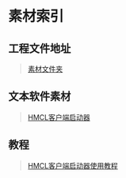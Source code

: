 # 素材索引

## 工程文件地址

>  [素材文件夹](material) 
>

## 文本软件素材

>  [HMCL客户端启动器](material\HMCL-3.5.9.exe) 

## 教程

>  [HMCL客户端启动器使用教程](https://docs.hmcl.net/) 
